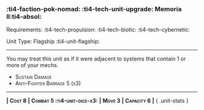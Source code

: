 ### :ti4-faction-pok-nomad: :ti4-tech-unit-upgrade: **Memoria II**:ti4-absol:

Requirements: :ti4-tech-propulsion: :ti4-tech-biotic: :ti4-tech-cybernetic:

Unit Type: Flagship :ti4-unit-flagship:

---

You may treat this unit as if it were adjacent to systems that contain 1 or more of your mechs.

* <span style="font-variant:small-caps;">Sustain Damage</span> 
* <span style="font-variant:small-caps;">Anti-Fighter Barrage 5 (x3)</span> 

---

__|__ <span style="font-variant:small-caps;white-space: nowrap;">**Cost 8**</span> __|__ <span style="font-variant:small-caps;white-space: nowrap;">**Combat 5 :ti4-unit-dice-x3:**</span> __|__ <span style="font-variant:small-caps;white-space: nowrap;">**Move 3**</span> __|__ <span style="font-variant:small-caps;white-space: nowrap;">**Capacity 6**</span> __|__
{ .unit-stats }
